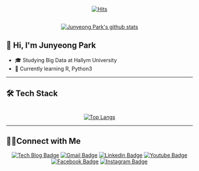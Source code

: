 <div align = center>

[![Hits](https://hits.seeyoufarm.com/api/count/incr/badge.svg?url=https%3A%2F%2Fgithub.com%2Fhallymer)](https://hits.seeyoufarm.com) 

<br>[![Junyeong Park's github stats](https://github-readme-stats.vercel.app/api?username=hallymer&show_icons=true)](https://github.com/anuraghazra/github-readme-stats) 
</div>

## 👋 Hi, I'm Junyeong Park

* 🎓 Studying Big Data at Hallym University
* 🌱 Currently learning R, Python3

**************************
## 🛠 Tech Stack
<div align = center>
  
<br>[![Top Langs](https://github-readme-stats.vercel.app/api/top-langs/?username=hallymer&langs_count=8&layout=compact)](https://github.com/anuraghazra/github-readme-stats)
</div>

**************************
## 🤝🏻Connect with Me
<div align = center>

[![Tech Blog Badge](http://img.shields.io/badge/-Tech%20blog-black?style=flat-square&logo=github&link=https://hallymer.github.io/)](https://hallymer.github.io/)
[![Gmail Badge](https://img.shields.io/badge/-Gmail-d14836?style=flat-square&logo=Gmail&logoColor=white&link=mailto:mu072468@gmail.com)](mailto:mu072468@gmail.com)
[![Linkedin Badge](https://img.shields.io/badge/-LinkedIn-blue?style=flat-square&logo=Linkedin&logoColor=white&link=https://linkedin.com/in/junyeong-park-2461071b4)](https://linkedin.com/in/junyeong-park-2461071b4) 
[![Youtube Badge](https://img.shields.io/badge/Youtube-ff0000?style=flat-square&logo=youtube&link=https://www.youtube.com/user/mu072468/featured?view_as=subscriber)](https://www.youtube.com/user/mu072468/featured?view_as=subscriber)
[![Facebook Badge](https://img.shields.io/badge/-Facebook-1877f2?style=flat-square&logo=facebook&logoColor=white&link=https://facebook.com/profile.php?id=100007868465545)](https://facebook.com/profile.php?id=100007868465545) 
[![Instagram Badge](https://img.shields.io/badge/-Instagram-dd2a7b?style=flat-square&logo=instagram&logoColor=white&link=https://instagram.com/korea_chris)](https://instagram.com/korea_chris)
</div>

<!--
**hallymer/hallymer** is a ✨ _special_ ✨ repository because its `README.md` (this file) appears on your GitHub profile.

Here are some ideas to get you started:

- 🔭 I’m currently working on ...
- 🌱 I’m currently learning ...
- 👯 I’m looking to collaborate on ...
- 🤔 I’m looking for help with ...
- 💬 Ask me about ...
- 📫 How to reach me: ...
- 😄 Pronouns: ...
- ⚡ Fun fact: ...
-->

